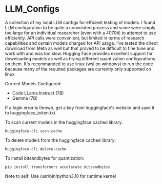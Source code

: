# LLM_Configs
A collection of my local LLM configs for efficient testing of models. I found LLM configuration to be quite a convoluted process and some were simply too large for an individual researcher (even with a 4070ti) to attempt to use efficiently. API calls were convenient, but limited in terms of research capabilities and certain models charged for API usage. I've tested the direct download from Meta as well but that proved to be difficult to fine tune and work with and was too slow. Hugging Face provides excellent support for downloading models as well as trying different quantization configurations on them. It's recommanded to use linux (wsl on windows) to run the code because many of the required packages are currently only supported on linux

Current Models Configured:
- Code LLama Instruct (7B)
- Gemma (7B)

If a login error is thrown, get a key from huggingface's website and save it to huggingface_token.txt.

To scan current models in the huggingface cached library:
```
huggingface-cli scan-cache
```

To delete models from the huggingface cached library:
```
huggingface-cli delete-cache
```

To install bitsandbytes for quantization:
```
pip install transformers accelerate bitsandbytes
```

Note to self: Use /usr/bin/python3.10 for runtime kernel
